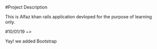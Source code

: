 #Project Description

This is Alfaz khan rails application devloped for the purpose of 
learning only.

#10/01/19 ~>

Yay! we added Bootstrap